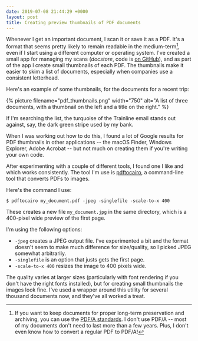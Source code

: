 ```yaml
---
date: 2019-07-08 21:44:29 +0000
layout: post
title: Creating preview thumbnails of PDF documents
---
```


Whenever I get an important document, I scan it or save it as a PDF.
It's a format that seems pretty likely to remain readable in the medium-term[^1], even if I start using a different computer or operating system.
I've created a small app for managing my scans (*docstore*, code is [on GitHub](https://github.com/alexwlchan/docstore)), and as part of the app I create small thumbnails of each PDF.
The thumbnails make it easier to skim a list of documents, especially when companies use a consistent letterhead.

Here's an example of some thumbnails, for the documents for a recent trip:

{%
  picture
  filename="pdf_thumbnails.png"
  width="750"
  alt="A list of three documents, with a thumbnail on the left and a title on the right."
%}

If I'm searching the list, the turquoise of the Trainline email stands out against, say, the dark green stripe used by my bank.

When I was working out how to do this, I found a lot of Google results for PDF thumbnails in other applications -- the macOS Finder, Windows Explorer, Adobe Acrobat -- but not much on creating them if you're writing your own code.

After experimenting with a couple of different tools, I found one I like and which works consistently.
The tool I'm use is [pdftocairo](https://www.mankier.com/1/pdftocairo), a command-line tool that converts PDFs to images.

Here's the command I use:

```console
$ pdftocairo my_document.pdf -jpeg -singlefile -scale-to-x 400
```

These creates a new file `my_document.jpg` in the same directory, which is a 400-pixel wide preview of the first page.

I'm using the following options:

*   `-jpeg` creates a JPEG output file.
    I've experimented a bit and the format doesn't seem to make much difference for size/quality, so I picked JPEG somewhat arbitrarily.
*   `-singlefile` is an option that justs gets the first page.
*   `-scale-to-x 400` resizes the image to 400 pixels wide.

The quality varies at larger sizes (particularly with font rendering if you don't have the right fonts installed), but for creating small thumbnails the images look fine.
I've used a wrapper around this utility for several thousand documents now, and they've all worked a treat.

[^1]: If you want to keep documents for proper long-term preservation and archiving, you can use the [PDF/A standards](https://en.wikipedia.org/wiki/PDF/A). I don't use PDF/A -- most of my documents don't need to last more than a few years. Plus, I don't even know how to convert a regular PDF to PDF/A!